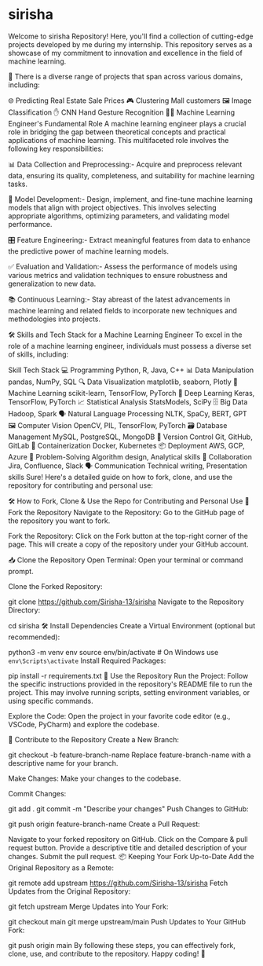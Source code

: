 # sirisha
Welcome to sirisha Repository! Here, you'll find a collection of cutting-edge projects developed by me during my internship. This repository serves as a showcase of my commitment to innovation and excellence in the field of machine learning.

🚀 There is a diverse range of projects that span across various domains, including:

🌐 Predicting Real Estate Sale Prices
🎮 Clustering Mall customers
🖼️ Image Classification
✋ CNN Hand Gesture Recognition
👨‍💻 Machine Learning Engineer's Fundamental Role A machine learning engineer plays a crucial role in bridging the gap between theoretical concepts and practical applications of machine learning. This multifaceted role involves the following key responsibilities:

📊 Data Collection and Preprocessing:- Acquire and preprocess relevant data, ensuring its quality, completeness, and suitability for machine learning tasks.

🧠 Model Development:- Design, implement, and fine-tune machine learning models that align with project objectives. This involves selecting appropriate algorithms, optimizing parameters, and validating model performance.

🎛️ Feature Engineering:- Extract meaningful features from data to enhance the predictive power of machine learning models.

✅ Evaluation and Validation:- Assess the performance of models using various metrics and validation techniques to ensure robustness and generalization to new data.

📚 Continuous Learning:- Stay abreast of the latest advancements in machine learning and related fields to incorporate new techniques and methodologies into projects.

🛠️ Skills and Tech Stack for a Machine Learning Engineer
To excel in the role of a machine learning engineer, individuals must possess a diverse set of skills, including:

Skill	Tech Stack
💻 Programming	Python, R, Java, C++
📊 Data Manipulation	pandas, NumPy, SQL
🔍 Data Visualization	matplotlib, seaborn, Plotly
🧠 Machine Learning	scikit-learn, TensorFlow, PyTorch
🤖 Deep Learning	Keras, TensorFlow, PyTorch
📈 Statistical Analysis	StatsModels, SciPy
🗄️ Big Data	Hadoop, Spark
🗣️ Natural Language Processing	NLTK, SpaCy, BERT, GPT
🖼️ Computer Vision	OpenCV, PIL, TensorFlow, PyTorch
🗃️ Database Management	MySQL, PostgreSQL, MongoDB
🔄 Version Control	Git, GitHub, GitLab
🐳 Containerization	Docker, Kubernetes
📦 Deployment	AWS, GCP, Azure
🧩 Problem-Solving	Algorithm design, Analytical skills
🤝 Collaboration	Jira, Confluence, Slack
🗣️ Communication	Technical writing, Presentation skills
Sure! Here's a detailed guide on how to fork, clone, and use the repository for contributing and personal use:

🛠️ How to Fork, Clone & Use the Repo for Contributing and Personal Use
📌 Fork the Repository
Navigate to the Repository: Go to the GitHub page of the repository you want to fork.

Fork the Repository: Click on the Fork button at the top-right corner of the page. This will create a copy of the repository under your GitHub account.

📥 Clone the Repository
Open Terminal: Open your terminal or command prompt.

Clone the Forked Repository:

git clone https://github.com/Sirisha-13/sirisha
Navigate to the Repository Directory:

cd sirisha
🛠️ Install Dependencies
Create a Virtual Environment (optional but recommended):

python3 -m venv env
source env/bin/activate   # On Windows use `env\Scripts\activate`
Install Required Packages:

pip install -r requirements.txt
🚀 Use the Repository
Run the Project: Follow the specific instructions provided in the repository's README file to run the project. This may involve running scripts, setting environment variables, or using specific commands.

Explore the Code: Open the project in your favorite code editor (e.g., VSCode, PyCharm) and explore the codebase.

🤝 Contribute to the Repository
Create a New Branch:

git checkout -b feature-branch-name
Replace feature-branch-name with a descriptive name for your branch.

Make Changes: Make your changes to the codebase.

Commit Changes:

git add .
git commit -m "Describe your changes"
Push Changes to GitHub:

git push origin feature-branch-name
Create a Pull Request:

Navigate to your forked repository on GitHub.
Click on the Compare & pull request button.
Provide a descriptive title and detailed description of your changes.
Submit the pull request.
📦 Keeping Your Fork Up-to-Date
Add the Original Repository as a Remote:

git remote add upstream https://github.com/Sirisha-13/sirisha
Fetch Updates from the Original Repository:

git fetch upstream
Merge Updates into Your Fork:

git checkout main
git merge upstream/main
Push Updates to Your GitHub Fork:

git push origin main
By following these steps, you can effectively fork, clone, use, and contribute to the repository. Happy coding! 🚀

